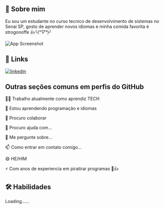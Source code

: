 
## 🚀 Sobre mim
Eu sou um estudante no curso tecnico de desenvolvimento de sistemas no Senai SP, gosto de aprender novos idiomas e minha comida favorita é strogonoffe 👍╰(*°▽°*)╯





![App Screenshot](https://gifdb.com/images/high/anime-boy-hyouka-hotaroorek-fecqgpebp1smhhy1.gif)


## 🔗 Links

[![linkedin](https://img.shields.io/badge/linkedin-0A66C2?style=for-the-badge&logo=linkedin&logoColor=white)](https://www.linkedin.com/in/samuel-k-93b65530a/)



## Outras seções comuns em perfis do GitHub
👩‍💻 Trabalho atualmente como aprendiz TECH

🧠 Estou aprendendo programação e idiomas

👑 Procuro colaborar 

🤔 Procuro ajuda com...

💬 Me pergunte sobre...

📫 Como entrar em contato comigo...

😄 HE/HIM

⚡️ Com anos de experiencia em piratirar programas 🌟👍


## 🛠 Habilidades
Loading......